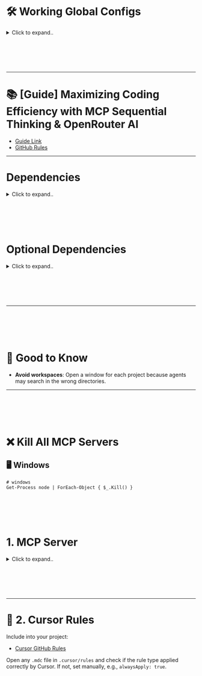 # 🛠️ Working Global Configs

<details><summary>Click to expand..</summary>
  
## 🖥️ Linux

<details><summary>Click to expand..</summary>

### Local 

<details><summary>Click to expand..</summary>

```javascript
{
  "mcpServers": {
    "server-sequential-thinking": {
      "command": "docker",
      "args": [
        "run",
        "--rm",
        "-i",
        "mcp/sequentialthinking"
      ]
    },
    "exa": {
      "command": "npx",
      "args": [
        "-y",
        "exa-labs/exa-mcp-server"
      ],
      "env": {
        "EXA_API_KEY": "xxxxxxxxxxx"
      }
    },
    "openrouterai": {
      "command": "npx",
      "args": ["-y", "@mcpservers/openrouterai"],
      "env": {
        "OPENROUTER_API_KEY": "sk-or-v1-xxxxxxxxxxxxxxxxxxxxxxxxxxxxxxxxxxxx"
      }
    },
    "browser-tools": {
      "command": "npx",
      "args": [
        "-y",
        "@agentdeskai/browser-tools-mcp"
      ],
      "enabled": true
    }
  }
}
```

</details>


<br><br>

### Cloud 


<details><summary>Click to expand..</summary>

```javascript

{
  "mcpServers": {
    "exa": {
      "command": "npx",
      "args": [
        "-y",
        "@smithery/cli@latest",
        "run",
        "exa",
        "--key",
        "xxxxxxxxxxxxxxxxxxxxxxxxxxx"
      ]
    },
    "server-sequential-thinking": {
        "command": "npx",
        "args": [
          "-y",
          "@smithery/cli@latest",
          "run",
          "@smithery-ai/server-sequential-thinking",
          "--config",
          "{\"maxDepth\":8,\"parallelTasks\":true,\"enableSummarization\":true,\"thoughtCategorization\":true,\"progressTracking\":true,\"dynamicAdaptation\":true,\"contextWindow\":32768}"
        ]
     },
    "browser-tools": {
      "command": "npx",
      "args": [
        "-y",
        "@agentdeskai/browser-tools-mcp"
      ],
      "enabled": true
    },
    "openrouterai": {
      "command": "npx",
      "args": ["@mcpservers/openrouterai"],
      "env": {
        "OPENROUTER_API_KEY": "xxxxxxxxxxxxxxxxxx"
      }
    }
  }
}


```

</details>

</details>






<br><br>
<br><br>


## 🖥️ Windows

<details><summary>Click to expand..</summary>
  
### Local 

<details><summary>Click to expand..</summary>

```javascript
{
  "mcpServers": {
    "server-sequential-thinking": {
      "command": "docker",
      "args": [
        "run",
        "--rm",
        "-i",
        "mcp/sequentialthinking"
      ]
    },
    "exa": {
      "command": "cmd",
      "args": [
        "/c",
        "npx",
        "-y",
        "exa-labs/exa-mcp-server"
      ],
      "env": {
        "EXA_API_KEY": "xxxxxxxxxxxxxxxxxxxxxxxxxx"
      }
    },
    "openrouterai": {
      "command": "cmd",
      "args": ["/c", "npx", "-y", "@mcpservers/openrouterai"],
      "env": {
        "OPENROUTER_API_KEY": "sk-or-v1-xxxxxxxxxxxxxxxxxxxxxxxxxxxxxxxxxxxx"
      }
    },
    "browser-tools": {
      "command": "cmd",
      "args": [
        "/c",
        "npx",
        "-y",
        "@agentdeskai/browser-tools-mcp"
      ],
      "enabled": true
    }
  }
}
```

</details>


<br><br>

### Cloud 


<details><summary>Click to expand..</summary>

```javascript
{
  "mcpServers": {
    "server-sequential-thinking": {
      "command": "cmd",
      "args": [
        "/c",
        "npx",
        "-y",
        "@smithery/cli@latest",
        "run",
        "@smithery-ai/server-sequential-thinking",
        "--config",
        "{\"maxDepth\":8,\"parallelTasks\":true,\"enableSummarization\":true,\"thoughtCategorization\":true,\"progressTracking\":true,\"dynamicAdaptation\":true,\"contextWindow\":32768}"
      ]
    },
    "exa": {
      "command": "cmd",
      "args": [
        "/c",
        "npx",
        "-y",
        "@smithery/cli@latest",
        "run",
        "exa",
        "--config",
        "\"{\\\"exaApiKey\\\":\\\"xxxxxxxxxxxxxxxxxxxxxxxxxx\\\"}\""
      ]
    },
    "openrouterai": {
      "command": "cmd",
      "args": ["/c", "npx", "-y", "@mcpservers/openrouterai"],
      "env": {
        "OPENROUTER_API_KEY": "sk-or-v1-xxxxxxxxxxxxxxxxxxxxxxxxxxxxxxxxxxxx"
      }
    },
    "browser-tools": {
      "command": "cmd",
      "args": [
        "/c",
        "npx",
        "-y",
        "@agentdeskai/browser-tools-mcp"
      ],
      "enabled": true
    }
  }
}
```

</details>

</details>

</details>









<br><br>
<br><br>


---

# 📚 [Guide] Maximizing Coding Efficiency with MCP Sequential Thinking & OpenRouter AI
- [Guide Link](https://forum.cursor.com/t/guide-maximizing-coding-efficiency-with-mcp-sequential-thinking-openrouter-ai/66461)
- [GitHub Rules](https://github.com/kleosr/cursorkleosr/tree/main/.cursor/rules)


---




# Dependencies


<details><summary>Click to expand..</summary>

- Always enforce project rules in .cursor/rules/*.mdc.

## Cursor Settings
```javascript
"cursor.general.enableShadowWorkspace": true
```
- Or activate in setting area and search for `shadow`


</details>




<br><br>
<br><br>




# Optional Dependencies


<details><summary>Click to expand..</summary>

# SpecStory Installation  

[Offizielle Dokumentation](https://docs.specstory.com/introduction)  

### Option 1 (Empfohlen)  

1. Stelle sicher, dass du die neueste Version von Cursor verwendest.  
2. Lade die Erweiterung herunter: **specstory-vscode-latest.vsix**  
3. Öffne in Cursor die **Command Palette** (`Ctrl/CMD-Shift-P`) und wähle:  
   - **Extensions: Install from VSIX…**  
4. Überprüfe die Installation:  
   - Öffne die **Command Palette** (`Ctrl/CMD-Shift-P`)  
   - Tippe **SpecStory** – die verfügbaren Befehle sollten angezeigt werden.  

Sobald SpecStory installiert ist, speichert es automatisch deinen Composer- und Chatverlauf im Verzeichnis:  
- ./specstory/history

Regarding the history generated by the specstory plugin, I ignore it in .cursorignore when I use it. Because I find that it affects the conversation


</details>




<br><br>
<br><br>




---


<br><br>
<br><br>


# 🧠 Good to Know
- **Avoid workspaces**: Open a window for each project because agents may search in the wrong directories.

---


<br><br>
<br><br>


# ❌ Kill All MCP Servers

## 🖥️ Windows

```shell
# windows
Get-Process node | ForEach-Object { $_.Kill() }
```


<br><br>
<br><br>

# 1. MCP Server

<details><summary>Click to expand..</summary>

---

# 🔄 Sequential Thinking
- [NPM Package](https://www.npmjs.com/package/@modelcontextprotocol/server-sequential-thinking)
- [Smithery AI Docs](https://smithery.ai/server/@smithery-ai/server-sequential-thinking)
- [GitHub Sequential Thinking](https://github.com/smithery-ai/reference-servers/tree/main/src/sequentialthinking)

<details><summary>Click to expand...</summary>

# Configuration

1. **maxDepth** – Erhöht die Denktiefe; je höher der Wert, desto komplexer die Überlegungen.  
2. **parallelTasks** – Ermöglicht die gleichzeitige Verarbeitung mehrerer Gedankenstränge.  
3. **enableSummarization** – Fasst lange Gedankenketten automatisch zusammen.  
4. **thoughtCategorization** – Gruppiert ähnliche Gedanken für bessere Übersicht.  
5. **progressTracking** – Verfolgt den Fortschritt von Gedankengängen.  
6. **dynamicAdaptation** – Passt Denkstrategien basierend auf Ergebnissen dynamisch an.  
7. **contextWindow** – Definiert die maximale Verarbeitungsgröße des Kontextes (32.768 Tokens).  

The parameters *thought* and *thoughtNumber* govern the sequential logic of the MCP server and are part of its operational runtime code. Missing parameters like *enableSummarization* or *contextWindow* belong to the configuration layer (*mcp.config.js*, *mcp.json*, or environment variables) and are therefore not directly visible in the source code.  

### Core Principles:  
- **Dynamic Configuration:** Some parameters are loaded at runtime via external files or environment variables.  
- **Modular Architecture:** MCP separates logic from configuration settings.  

### Distinction:  
- **Logic (Code):** Manages thought validation, history tracking, and process execution.  
- **Configuration (MCP.json):** Stores custom parameters for server behavior control.  

Since MCP's configuration is user-defined, parameters like *enableSummarization* must be explicitly specified in the correct configuration layer.


<br><br>


# 🖥️ CLI
```shell
npx -y @smithery/cli@latest install @smithery-ai/server-sequential-thinking --client cursor --config "{\"maxDepth\":8,\"parallelTasks\":true,\"enableSummarization\":true,\"thoughtCategorization\":true,\"progressTracking\":true,\"dynamicAdaptation\":true,\"contextWindow\":32768}"
```

### 📂 JSON
- `~/.cursor/mcp.json`

---

#### Docker Configuration
```json
{
  "mcpServers": {
    "sequentialthinking": {
      "command": "docker",
      "args": [
        "run",
        "--rm",
        "-i",
        "mcp/sequentialthinking"
      ]
    }
  }
}
```

---

#### Local Configuration

**Method #1**:

##### 🖥️ Windows
```powershell
npm i -g @modelcontextprotocol/server-sequential-thinking
```

```json
"mcpServers": {
   "sequential-thinking": {
      "command": "cmd",
      "args": [
        "/c",
        " C:\\nvm4w\\nodejs\\node_modules\\@modelcontextprotocol\\server-sequential-thinking\\dist\\index.js"
      ]
    }
  }
}
```

**Method #2**:

##### 🖥️ Windows
```javascript
{
  "mcpServers": {
    "sequential-thinking": {
      "command": "cmd",
      "args": [
        "/c",
        "npx",
        "-y",
        "@modelcontextprotocol/server-sequential-thinking"
      ]
    }
  }
}
```

##### 🐧 Linux
```json
{
  "mcpServers": {
    "sequential-thinking": {
      "command": "npx",
      "args": [
        "-y",
        "@modelcontextprotocol/server-sequential-thinking"
      ]
    }
  }
}
```

---




**Windows**:
```json
{
  "mcpServers": {
    "server-sequential-thinking": {
      "command": "cmd",
      "args": [
        "/c",
        "npx",
        "-y",
        "@smithery/cli@latest",
        "run",
        "@smithery-ai/server-sequential-thinking",
        "--config",
        "{\"maxDepth\":8,\"parallelTasks\":true,\"enableSummarization\":true,\"thoughtCategorization\":true,\"progressTracking\":true,\"dynamicAdaptation\":true,\"contextWindow\":32768}"
      ]
    }
  }
}
```

**Windows (Silent)**:
- ???
```json

```

**MAC/Linux**:
```json
{
  "mcpServers": {
    "server-sequential-thinking": {
      "command": "npx",
      "args": [
        "-y",
        "@smithery/cli@latest",
        "run",
        "@smithery-ai/server-sequential-thinking",
        "--config",
        "{\"maxDepth\":8,\"parallelTasks\":true,\"enableSummarization\":true,\"thoughtCategorization\":true,\"progressTracking\":true,\"dynamicAdaptation\":true,\"contextWindow\":32768}"
      ]
    }
  }
}
```

</details>


























---

# 🔍 Searching
- [Search Docs](https://github.com/CyberT33N/mcp-cheat-sheet/blob/main/mcp-servers/search.md)

## 🔧 exa
- [Exa MCP Server](https://github.com/exa-labs/exa-mcp-server)
- [Smithery Exa Server](https://smithery.ai/server/exa)
- [Exa API Keys](https://dashboard.exa.ai/api-keys)

<details><summary>Click to expand...</summary>

### 🖥️ CLI
```shell
npx -y @smithery/cli@latest install exa --client cursor
```

### 📂 JSON
- `~/.cursor/mcp.json`

---

#### Local Configuration

**Method #1 (Recommended)**:

##### 🖥️ Windows
```javascript
{
  "mcpServers": {
    "exa": {
      "command": "cmd",
      "args": [
        "/c",
        "npx",
        "-y",
        "exa-labs/exa-mcp-server"
      ],
      "env": {
        "EXA_API_KEY": "xxxx"
      }
    }
  }
}
```

##### 🐧 Linux
```javascript
{
  "mcpServers": {
    "exa": {
      "command": "npx",
      "args": ["exa-labs/exa-mcp-server"],
      "env": {
        "EXA_API_KEY": "xxxx"
      }
    }
  }
}
```

**Method #2**:
```shell
npm install -g exa-mcp-server
```

##### 🖥️ Windows
```json
"mcpServers": {
   "exa": {
      "command": "cmd",
      "args": [
        "/c",
        "exa-mcp-server"
      ],
      "env": {
        "EXA_API_KEY": "xxxxxxxxx"
      }
    }
  }
}
```

---

#### Smithery Configuration

**Windows**:
```json
{
  "mcpServers": {
    "exa": {
      "command": "cmd",
      "args": [
        "/c",
        "npx",
        "-y",
        "@smithery/cli@latest",
        "run",
        "exa",
        "--config",
        "{\"exaApiKey\":\"xxxxxxxxxxxxxxxxxx\"}"
      ]
    }
  }
}
```

**Windows (Silent)**:
- ???
```json

```

**MAC/Linux**:
```json
{
  "mcpServers": {
    "exa": {
      "command": "npx",
      "args": [
        "-y",
        "@smithery/cli@latest",
        "run",
        "exa",
        "--config",
        "{\"exaApiKey\":\"xxxxxxxxxxxxxxxxxx\"}"
      ]
    }
  }
}
```
- Replace your API key with the one from [Exa API Dashboard](https://dashboard.exa.ai/api-keys).

</details>

---

# 🌐 Browser Tools MCP
- [Browser Tools MCP GitHub](https://github.com/AgentDeskAI/browser-tools-mcp)
- [Installation Guide](https://browsertools.agentdesk.ai/installation)
- **Note**: Does not work as a direct import with Electron.js. Use remote debugging.

<details><summary>Click to expand...</summary>

### 📝 Guides
- [Quick Start Guide](https://browsertools.agentdesk.ai/quickstart)

### 1. Install Chrome Extension
- Download the Chrome Extension from [Releases](https://github.com/AgentDeskAI/browser-tools-mcp/releases).

**Manually load the unpacked extension**:
1. **Open Chrome**  
2. **Go to `chrome://extensions/`**  
3. **Enable Developer Mode** (top-right toggle)  
4. **Click "Load unpacked"**  
5. **Select the folder containing `manifest.json`**  
6. **Done!** The extension is now active.  

If any errors occur, check the developer console (`F12` → "Console") for debugging info. 🚀

### 2. Install MCP and Run Server
```shell
npm install -g @agentdeskai/browser-tools-mcp
npx @agentdeskai/browser-tools-server
```
- Note: The browser-tools-server runs on port 3025. Ensure no processes are using this port.

#### JSON Configuration
- `~/.cursor/mcp.json`

**Windows**:
```json
{
  "mcpServers": {
    "browser-tools": {
      "command": "wsl",
      "args": [
        "bash",
        "-c",
        "cmd /c npx -y @agentdeskai/browser-tools-mcp@1.2.0"
      ],
      "enabled": true
    }
  }
}
```

**MAC/Linux**:
```json
{
  "mcpServers": {
    "browser-tools": {
      "command": "npx",
      "args": [
        "-y",
        "@agentdeskai/browser-tools-mcp"
      ],
      "enabled": true
    }
  }
}
```

### 3. Verify Extension Connection
- Open Chrome Developer Tools: Right-click any page → Inspect. Logs will show in the console if MCP client is connected.

Enable:
- Auto-paste to Cursor
- Include Request Headers
- Include Response Headers

</details>

---

# 🔌 OpenRouter
- [OpenRouter AI Server Docs](https://smithery.ai/server/@mcpserver/openrouterai)
- [GitHub OpenRouter AI](https://github.com/heltonteixeira/openrouterai)

## 🔍 Find Models
- [Claude 3.7 Sonnet](https://openrouter.ai/anthropic/claude-3.7-sonnet)

<details><summary>Click to expand...</summary>

### 🖥️ CLI
```json
npx -y @smithery/cli@latest install @mcpserver/openrouterai --client cursor
```

### 📂 JSON

#### Local Configuration
```json
{
  "mcpServers": {
    "openrouterai": {
      "command": "npx",
      "args": ["@mcpservers/openrouterai"],
      "env": {
        "OPENROUTER_API_KEY": "xxxxxxxxxxxxxxxxxxxxxxxx"
      }
    }
  }
}
```

---

#### Smithery Configuration

**MAC/Linux**:
```json
{
  "mcpServers": {
    "openrouterai": {
      "command": "npx",
      "args": [
        "-y",
        "@smithery/cli@latest",
        "run",
        "@mcpserver/openrouterai",
        "--config",
        "{\"openrouterApiKey\":\"xxxxxxxxxxxxxxx\",\"openrouterDefaultModel\":\"\"}"
      ]
    }
  }
}
```

**Windows**:
```json
{
  "mcpServers": {
    "openrouterai": {
      "command": "cmd",
      "args": [
        "/c",
        "npx",
        "-y",
        "@smithery/cli@latest",
        "run",
        "@mcpserver/openrouterai",
        "--config",
        "{\"openrouterApiKey\":\"xxxxxxxxxxxxxxx\",\"openrouterDefaultModel\":\"\"}"
      ]
    }
  }
}
```

</details>



</details>

<br><br>
<br><br>

---

# 📝 2. Cursor Rules
Include into your project:
- [Cursor GitHub Rules](https://github.com/kleosr/cursorkleosr/tree/main#)

Open any `.mdc` file in `.cursor/rules` and check if the rule type applied correctly by Cursor. If not, set manually, e.g., `alwaysApply: true`.
